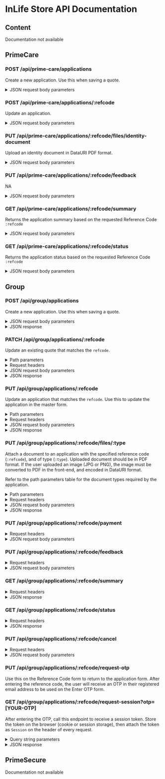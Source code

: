 # InLife Store API Documentation



## Content

Documentation not available



## PrimeCare



### POST /api/prime-care/applications
Create a new application. Use this when saving a quote.

<details>
<summary>
    JSON request body parameters
</summary>

| Name | Type | Description |  
| :--- | :--- | :---------- |  
| planCode*         | string(10)  | |
| planVariantCode*  | string(50)  | |
| planFaceAmount*   | decimal     | |
| planPremium*      | decimal     | |
| paymentFrequency* | string(20)  | Monthly / Annual |
| namePrefix*       | string(10)  | |
| nameSuffix*       | string(10)  | |
| firstName*        | string(50)  | |
| middleName*       | string(50)  | |
| lastName*         | string(50)  | |
| gender*           | string(20)  | Male / Female |
| birthDate*        | date        | YYYY-MM-DD |
| emailAddress*     | string(300) | |
| mobileNumber*     | string(20)  | |
| phoneNumber*      | string(20)  | |
| country*          | string(30)  | |
| region*           | string(30)  | |
| city*             | string(30)  | |
| referralSource*   | string(80)  | |
| agentCode         | string(50)  | |
| agentFirstName    | string(50)  | |
| agentLastName     | string(50)  | |
| health1           | boolean     | |
| health2           | boolean     | |
| health3           | boolean     | |

_* required parameter_
</details>



### POST /api/prime-care/applications/:refcode

Update an application.

<details>
<summary>
    JSON request body parameters
</summary>

| Name | Type | Description |  
| :--- | :--- | :---------- |  
| | | |

_* required parameter_
</details>



### PUT /api/prime-care/applications/:refcode/files/identity-document

Upload an identity document in DataURI PDF format.

<details>
<summary>
    JSON request body parameters
</summary>

| Name | Type | Description |  
| :--- | :--- | :---------- |  
| | | |

_* required parameter_
</details>



### PUT /api/prime-care/applications/:refcode/feedback

NA

<details>
<summary>
    JSON request body parameters
</summary>

| Name | Type | Description |  
| :--- | :--- | :---------- |  
| | | |

_* required parameter_
</details>



### GET /api/prime-care/applications/:refcode/summary

Returns the application summary based on the requested Reference Code `:refcode`

<details>
<summary>
    JSON request body parameters
</summary>

| Name | Type | Description |  
| :--- | :--- | :---------- |  
| | | |

_* required parameter_
</details>



### GET /api/prime-care/applications/:refcode/status

Returns the application status based on the requested Reference Code `:refcode`

<details>
<summary>
    JSON request body parameters
</summary>

| Name | Type | Description |  
| :--- | :--- | :---------- |  
| | | |

_* required parameter_
</details>



## Group



### POST /api/group/applications

Create a new application. Use this when saving a quote.

<details>
<summary>
    JSON request body parameters
</summary>

| Name | Type | Description |  
| :--- | :--- | :---------- |  
| **planCode &bull;**                   | string(20)  | Administrative and Office Based / Security Agencies / Schools and Universities |
| **planVariantCode &bull;**            | string(20)  | Plan 1 / Plan 2 / Plan 3 / Plan 4 |
| **planFaceAmount &bull;**             | decimal     | |
| **planPremium &bull;**                | decimal     | |
| **totalMembers &bull;**               | int         | Required if (Administrative and Office Based / Security Agencies) |
| **totalTeachers &bull;**              | int         | Required if (Schools and Universities) |
| **totalStudents &bull;**              | int         | Required if (Schools and Universities) |
| representativeNamePrefix              | string(10)  | |
| representativeNameSuffix              | string(10)  | |
| **representativeFirstName &bull;**    | string(50)  | |
| representativeMiddleName              | string(50)  | |
| **representativeLastName &bull;**     | string(50)  | |
| representativePhoneNumber             | string(20)  | |
| **representativeMobileNumber &bull;** | string(20)  | |
| **representativeEmailAddress &bull;** | string(300) | |
| **businessStructure &bull;**          | string(30)  | Corporation / Partership / Sole Proprietorship |
| **companyName &bull;**                | string(300) | |
| companyPhoneNumber                    | string(20)  | |
| companyMobileNumber                   | string(20)  | |
| companyEmailAddress                   | string(300) | |
| **companyAddress1 &bull;**            | string(300) | |
| **companyAddress2 &bull;**            | string(300) | |
| **companyTown &bull;**                | string(50)  | |
| **companyCity &bull;**                | string(50)  | |
| **companyRegion &bull;**              | string(50)  | |
| **companyZipCode &bull;**             | string(5)   | |
| companyCountry                        | string(50)  | |

_**&bull;** required parameter_
</details>

<details>
<summary>
    JSON response
</summary>

| Name | Type | Description |  
| :--- | :--- | :---------- |  
| referenceCode | string(50)  | |
| status        | string(20)  | |
| session       | string(300) | Store the session token on the browser (cookie or session storage), then attach the token as `Session` on the header of every request. |

</details>



### PATCH /api/group/applications/:refcode

Update an existing quote that matches the `refcode`.

<details>
<summary>
    Path parameters
</summary>

| Name | Type | Description |  
| :--- | :--- | :---------- |  
| refcode | string(50) | The reference code of the application. |

</details>

<details>
<summary>
    Request headers
</summary>

| Name | Type | Description |  
| :--- | :--- | :---------- |  
| session | string(300) | Retrieve this using the OTP flow. |

</details>

<details>
<summary>
    JSON request body parameters
</summary>

| Name | Type | Description |  
| :--- | :--- | :---------- |  
| **planCode &bull;**                   | string(20)  | Administrative and Office Based / Security Agencies / Schools and Universities |
| **planVariantCode &bull;**            | string(20)  | Plan 1 / Plan 2 / Plan 3 / Plan 4 |
| **planFaceAmount &bull;**             | decimal     | |
| **planPremium &bull;**                | decimal     | |
| **totalMembers &bull;**               | int         | Required if (Administrative and Office Based / Security Agencies) |
| **totalTeachers &bull;**              | int         | Required if (Schools and Universities) |
| **totalStudents &bull;**              | int         | Required if (Schools and Universities) |
| representativeNamePrefix              | string(10)  | |
| representativeNameSuffix              | string(10)  | |
| **representativeFirstName &bull;**    | string(50)  | |
| representativeMiddleName              | string(50)  | |
| **representativeLastName &bull;**     | string(50)  | |
| representativePhoneNumber             | string(20)  | |
| **representativeMobileNumber &bull;** | string(20)  | |
| **representativeEmailAddress &bull;** | string(300) | |
| **businessStructure &bull;**          | string(30)  | Corporation / Partership / Sole Proprietorship |
| **companyName &bull;**                | string(300) | |
| companyPhoneNumber                    | string(20)  | |
| companyMobileNumber                   | string(20)  | |
| companyEmailAddress                   | string(300) | |
| **companyAddress1 &bull;**            | string(300) | |
| **companyAddress2 &bull;**            | string(300) | |
| **companyTown &bull;**                | string(50)  | |
| **companyCity &bull;**                | string(50)  | |
| **companyRegion &bull;**              | string(50)  | |
| **companyZipCode &bull;**             | string(5)   | |
| companyCountry                        | string(50)  | |

_**&bull;** required parameter_
</details>

<details>
<summary>
    JSON response
</summary>

| Name | Type | Description |  
| :--- | :--- | :---------- |  
| referenceCode | string(50)  | |
| status        | string(20)  | |

</details>



### PUT /api/group/applications/:refcode

Update an application that matches the `refcode`. Use this to update the application in the master form.

<details>
<summary>
    Path parameters
</summary>

| Name | Type | Description |  
| :--- | :--- | :---------- |  
| refcode | string(50) | The reference code of the application. |

</details>

<details>
<summary>
    Request headers
</summary>

| Name | Type | Description |  
| :--- | :--- | :---------- |  
| session | string(300) | Retrieve this using the OTP flow. |

</details>

<details>
<summary>
    JSON request body parameters
</summary>

| Name | Type | Description |  
| :--- | :--- | :---------- |  
| representativeNamePrefix              | string(10)  | |
| representativeNameSuffix              | string(10)  | |
| **representativeFirstName &bull;**    | string(50)  | |
| representativeMiddleName              | string(50)  | |
| **representativeLastName &bull;**     | string(50)  | |
| representativePhoneNumber             | string(20)  | |
| **representativeMobileNumber &bull;** | string(20)  | |
| **representativeEmailAddress &bull;** | string(300) | |
| **businessStructure &bull;**          | string(30)  | Corporation / Partership / Sole Proprietorship |
| **companyName &bull;**                | string(300) | |
| companyPhoneNumber                    | string(20)  | |
| companyMobileNumber                   | string(20)  | |
| companyEmailAddress                   | string(300) | |
| **companyAddress1 &bull;**            | string(300) | |
| **companyAddress2 &bull;**            | string(300) | |
| **companyTown &bull;**                | string(50)  | |
| **companyCity &bull;**                | string(50)  | |
| **companyRegion &bull;**              | string(50)  | |
| **companyZipCode &bull;**             | string(5)   | |
| companyCountry                        | string(50)  | |

_**&bull;** required parameter_
</details>

<details>
<summary>
    JSON response
</summary>

| Name | Type | Description |  
| :--- | :--- | :---------- |  
| referenceCode | string(50) | |
| status        | string(20) | Quote / Application |

</details>



### PUT /api/group/applications/:refcode/files/:type

Attach a document to an application with the specified reference code (`:refcode`), and of type (`:type`). Uploaded document should be in PDF format. If the user uploaded an image (JPG or PNG), the image must be converted to PDF in the front-end, and encoded in DataURI format.

Refer to the path parameters table for the document types required by the application.

<details>
<summary>
    Path parameters
</summary>

| Name | Type | Description |  
| :--- | :--- | :---------- |  
| refcode | string(50) | The reference code of the application. |

| Name | Path Value | Description |  
| :--- | :--- | :---------- |  
| type | employee-census | Employee Census |
| type | admin-form | Entity Plan Admin Form |
| type | representative | ID of the Authorized Representative |
| type | bir-document | BIR Notice of Inclusion in Top 20,000 Corporations and BIR Form 2307 |
| type | business-registration-document | SEC Registration / City / Municipality Ordinance / Congressional Bill / DTI Registration |
| type | incorporation-document | Articles of Incorporation / Partnership and By-Laws |
| type | authorization-document | Secretary’s Certificate / Board Resolution / Partnership Resolution / Managing Partner’s Certificate / Authorization of Owner to the Authorized Representative to transact business with Insular |
| type | individual-applications | Post-policy Issuance: Individual Application Forms |
| type | payment-proof | Bank transaction slip for bank transfers / Official receipt for over-the-counter |

</details>

<details>
<summary>
    Request headers
</summary>

| Name | Type | Description |  
| :--- | :--- | :---------- |  
| session | string(300) | Retrieve this using the OTP flow. |

</details>

<details>
<summary>
    JSON request body parameters
</summary>

| Name | Type | Description |  
| :--- | :--- | :---------- |  
| dataUri | string(max) | Encode the file to DataURI before sending to the API |

</details>

<details>
<summary>
    JSON response
</summary>

| Name | Type | Document Type | Description |  
| :--- | :--- | :--- | :---------- |  
| referenceCode | string(50) | | |
| status  | string(20) | Application Documents | Application / Payment |
| status  | string(20) | Proof of Payment | PaymentProof / Complete |

</details>



### PUT /api/group/applications/:refcode/payment

<details>
<summary>
    Request headers
</summary>

| Name | Type | Description |  
| :--- | :--- | :---------- |  
| session | string(300) | Retrieve this using the OTP flow. |

</details>

<details>
<summary>
    JSON request body parameters
</summary>

| Name | Type | Description |  
| :--- | :--- | :---------- |  
| **paymentMethod &bull;**  | string(20) | BankTransfer / OTC |

_**&bull;** required parameter_
</details>



### PUT /api/group/applications/:refcode/feedback

<details>
<summary>
    Request headers
</summary>

| Name | Type | Description |  
| :--- | :--- | :---------- |  
| session | string(300) | Retrieve this using the OTP flow. |

</details>

<details>
<summary>
    JSON request body parameters
</summary>

| Name | Type | Description |  
| :--- | :--- | :---------- |  
| **rating &bull;**  | int          | 1 / 2 / 3 / 4 |
| **message &bull;** | string(2000) | |

_**&bull;** required parameter_
</details>



### GET /api/group/applications/:refcode/summary

<details>
<summary>
    Request headers
</summary>

| Name | Type | Description |  
| :--- | :--- | :---------- |  
| session | string(300) | Retrieve this using the OTP flow. |

</details>

<details>
<summary>
    JSON response
</summary>

| Name | Type | Description |  
| :--- | :--- | :---------- |  
| referenceCode              | string(50)  | Administrative and Office Based / Security Agencies / Schools and Universities |
| status                     | string(20)  | Quote / Application / Payment / PaymentProof / Feedback / Complete / Cancelled |
| planCode                   | string(20)  | |
| planVariantCode            | string(20)  | Plan 1 / Plan 2 / Plan 3 / Plan 4 |
| planFaceAmount             | decimal     | |
| planPremium                | decimal     | |
| totalMembers               | int         | |
| totalTeachers              | int         | |
| totalStudents              | int         | |
| businessStructure          | string(30)  | Corporation / Partership / Sole Proprietorship |
| companyName                | string(300) | |
| companyPhoneNumber         | string(20)  | |
| companyMobileNumber        | string(20)  | |
| companyEmailAddress        | string(300) | |
| representativeNamePrefix   | string(10)  | |
| representativeNameSuffix   | string(10)  | |
| representativeFirstName    | string(50)  | |
| representativeMiddleName   | string(50)  | |
| representativeLastName     | string(50)  | |
| representativePhoneNumber  | string(20)  | |
| representativeMobileNumber | string(20)  | |
| representativeEmailAddress | string(300) | |
| companyAddress1            | string(300) | |
| companyAddress2            | string(300) | |
| companyTown                | string(50)  | |
| companyCity                | string(50)  | |
| companyRegion              | string(50)  | |
| companyZipCode             | string(5)   | |
| companyCountry             | string(50)  | |

</details>



### GET /api/group/applications/:refcode/status

<details>
<summary>
    Request headers
</summary>

| Name | Type | Description |  
| :--- | :--- | :---------- |  
| session | string(300) | Retrieve this using the OTP flow. |

</details>

<details>
<summary>
    JSON response
</summary>

| Name | Type | Description |  
| :--- | :--- | :---------- |  
| referenceCode | string(50) | |
| status        | string(20) | Quote / Application / Payment / PaymentProof / Complete / Cancelled |

</details>



### PUT /api/group/applications/:refcode/cancel

<details>
<summary>
    Request headers
</summary>

| Name | Type | Description |  
| :--- | :--- | :---------- |  
| session | string(300) | Retrieve this using the OTP flow. |

</details>

<details>
<summary>
    JSON request body parameters
</summary>

| Name | Type | Description |  
| :--- | :--- | :---------- |  
| **reason &bull;**   | string(2000) | |
| **comments &bull;** | string(2000) | |

_**&bull;** required parameter_
</details>



### PUT /api/group/applications/:refcode/request-otp

Use this on the Reference Code form to return to the application form. After entering the reference code, the user will receive an OTP in their registered email address to be used on the Enter OTP form.



### GET /api/group/applications/:refcode/request-session?otp=[YOUR-OTP]

After entering the OTP, call this endpoint to receive a session token. Store the token on the browser (cookie or session storage), then attach the token as `Session` on the header of every request.

<details>
<summary>
    Query string parameters
</summary>

| Name | Type | Description |  
| :--- | :--- | :---------- |  
| otp  | string(6) | |

</details>

<details>
<summary>
    JSON response
</summary>

| Name | Type | Description |  
| :--- | :--- | :---------- |  
| session | string(300) | Store the session token on the browser (cookie or session storage), then attach the token as `Session` on the header of every request. |

</details>

## PrimeSecure

Documentation not available
